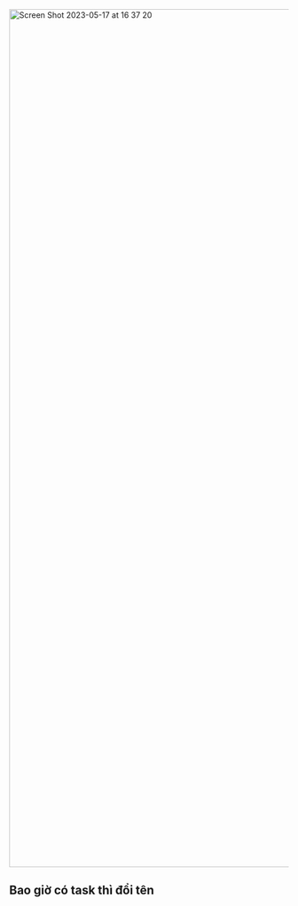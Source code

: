 
<img width="1544" alt="Screen Shot 2023-05-17 at 16 37 20" src="https://github.com/ryanphan629/ngoi-khong-dem-gio/assets/51282340/f880254c-459f-407d-a7f9-1516341d293c">

## Bao giờ có task thì đổi tên
